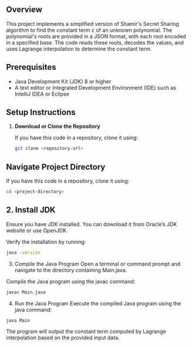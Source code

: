 ## Overview

This project implements a simplified version of Shamir's Secret Sharing algorithm to find the constant term c of an unknown polynomial. The polynomial's roots are provided in a JSON format, with each root encoded in a specified base. The code reads these roots, decodes the values, and uses Lagrange interpolation to determine the constant term.
## Prerequisites

- Java Development Kit (JDK) 8 or higher
- A text editor or Integrated Development Environment (IDE) such as IntelliJ IDEA or Eclipse

## Setup Instructions

1. **Download or Clone the Repository**

   If you have this code in a repository, clone it using:
   ```bash
   git clone <repository-url>

## Navigate Project Directory

 If you have this code in a repository, clone it using:
   ```bash
cd <project-directory>
```
## 2. Install JDK
Ensure you have JDK installed. You can download it from Oracle’s JDK website or use OpenJDK.

Verify the installation by running:

 ```bash
java -version
 ```
3. Compile the Java Program
Open a terminal or command prompt and navigate to the directory containing Main.java.

Compile the Java program using the javac command:
```bash
javac Main.java
```
4. Run the Java Program
Execute the compiled Java program using the java command:
```bash
java Main
```
The program will output the constant term computed by Lagrange interpolation based on the provided input data.
